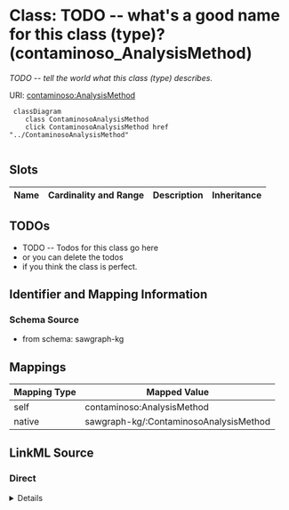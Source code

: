 

# Class: TODO -- what's a good name for this class (type)? (contaminoso_AnalysisMethod)


_TODO -- tell the world what this class (type) describes._





URI: [contaminoso:AnalysisMethod](http://sawgraph.spatialai.org/v1/contaminoso#AnalysisMethod)






```mermaid
 classDiagram
    class ContaminosoAnalysisMethod
    click ContaminosoAnalysisMethod href "../ContaminosoAnalysisMethod"
      
```




<!-- no inheritance hierarchy -->


## Slots

| Name | Cardinality and Range | Description | Inheritance |
| ---  | --- | --- | --- |









## TODOs

* TODO -- Todos for this class go here
* or you can delete the todos
* if you think the class is perfect.

## Identifier and Mapping Information







### Schema Source


* from schema: sawgraph-kg




## Mappings

| Mapping Type | Mapped Value |
| ---  | ---  |
| self | contaminoso:AnalysisMethod |
| native | sawgraph-kg/:ContaminosoAnalysisMethod |







## LinkML Source

<!-- TODO: investigate https://stackoverflow.com/questions/37606292/how-to-create-tabbed-code-blocks-in-mkdocs-or-sphinx -->

### Direct

<details>
```yaml
name: contaminoso_AnalysisMethod
description: TODO -- tell the world what this class (type) describes.
title: TODO -- what's a good name for this class (type)?
todos:
- TODO -- Todos for this class go here
- or you can delete the todos
- if you think the class is perfect.
notes:
- Class with 0 occurences.
from_schema: sawgraph-kg
class_uri: contaminoso:AnalysisMethod

```
</details>

### Induced

<details>
```yaml
name: contaminoso_AnalysisMethod
description: TODO -- tell the world what this class (type) describes.
title: TODO -- what's a good name for this class (type)?
todos:
- TODO -- Todos for this class go here
- or you can delete the todos
- if you think the class is perfect.
notes:
- Class with 0 occurences.
from_schema: sawgraph-kg
class_uri: contaminoso:AnalysisMethod

```
</details>